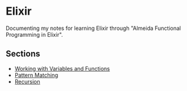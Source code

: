 # Elixir

Documenting my notes for learning Elixir through "Almeida Functional Programming in Elixir".

## Sections

- [Working with Variables and Functions](./variables_and_functions/)
- [Pattern Matching](./pattern_matching/)
- [Recursion](./recursion/)